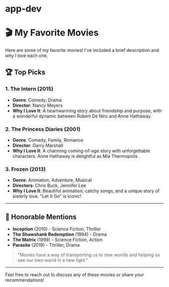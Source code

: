 # app-dev
# 🎬 My Favorite Movies

Here are some of my favorite movies! I've included a brief description and why I love each one.

## 🏆 Top Picks

### 1. **The Intern** (2015)
   - **Genre**: Comedy, Drama
   - **Director**: Nancy Meyers
   - **Why I Love It**: A heartwarming story about friendship and purpose, with a wonderful dynamic between Robert De Niro and Anne Hathaway.

### 2. **The Princess Diaries** (2001)
   - **Genre**: Comedy, Family, Romance
   - **Director**: Garry Marshall
   - **Why I Love It**: A charming coming-of-age story with unforgettable characters. Anne Hathaway is delightful as Mia Thermopolis.

### 3. **Frozen** (2013)
   - **Genre**: Animation, Adventure, Musical
   - **Directors**: Chris Buck, Jennifer Lee
   - **Why I Love It**: Beautiful animation, catchy songs, and a unique story of sisterly love. "Let It Go" is iconic!

---

## 🍿 Honorable Mentions

- **Inception** (2010) - Science Fiction, Thriller
- **The Shawshank Redemption** (1994) - Drama
- **The Matrix** (1999) - Science Fiction, Action
- **Parasite** (2019) - Thriller, Drama

> "Movies have a way of transporting us to new worlds and helping us see our own world in a new light."

---

Feel free to reach out to discuss any of these movies or share your recommendations!
